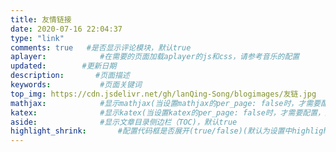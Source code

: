 ```yaml
---
title: 友情链接
date: 2020-07-16 22:04:37
type: "link"
comments: true   #是否显示评论模块，默认true
aplayer:            #在需要的页面加载aplayer的js和css，请参考音乐的配置
updated:        #更新日期
description:       #页面描述
keywords:           #页面关键词
top_img: https://cdn.jsdelivr.net/gh/lanQing-Song/blogimages/友链.jpg           #页面顶部图
mathjax:            #显示mathjax(当设置mathjax的per_page: false时，才需要配置，默认 false)
katex:              #显示katex(当设置katex的per_page: false时，才需要配置，默认 false)
aside:              #显示文章目录侧边栏（TOC)，默认true
highlight_shrink:       #配置代码框是否展开(true/false)(默认为设置中highlight_shrink的配置)
---
```

